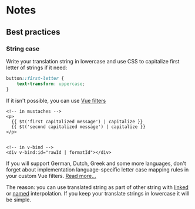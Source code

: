 # Notes

## Best practices

### String case

Write your translation string in lowercase and use CSS to capitalize first letter of strings if it need:

```css
button::first-letter {
    text-transform: uppercase;
}
```

If it isn't possible, you can use [Vue filters](https://vuejs.org/v2/guide/filters.html)

```vue
<!-- in mustaches -->
<p>
  {{ $t('first capitalized message') | capitalize }}
  {{ $t('second capitalized message') | capitalize }}
</p>


<!-- in v-bind -->
<div v-bind:id="rawId | formatId"></div>
```

If you will support German, Dutch, Greek and some more languages, don't forget about implementation language-specific 
letter case mapping rules in your custom Vue filters. 
[Read more...](https://developer.mozilla.org/en-US/docs/Web/CSS/text-transform)

The reason: you can use translated string as part of other string with
[linked](https://kazupon.github.io/vue-i18n/guide/messages.html#linked-locale-messages)
or [named](https://kazupon.github.io/vue-i18n/guide/formatting.html#named-formatting) interpolation. If you keep your
translate strings in lowercase it will be simple.
